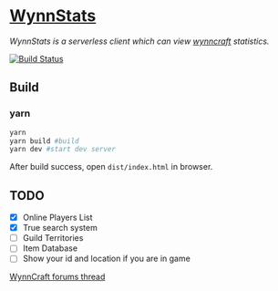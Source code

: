 # [WynnStats](https://maple3142.github.io/wynn/)
*WynnStats is a serverless client which can view [wynncraft](https://wynncraft.com/) statistics.*

[![Build Status](https://travis-ci.org/maple3142/WynnStats.svg?branch=master)](https://travis-ci.org/maple3142/WynnStats)

## Build
### yarn
```sh
yarn
yarn build #build
yarn dev #start dev server
```
After build success, open `dist/index.html` in browser.

## TODO
- [x] Online Players List
- [x] True search system
- [ ] Guild Territories
- [ ] Item Database
- [ ] Show your id and location if you are in game

[WynnCraft forums thread](https://forums.wynncraft.com/threads/unoffical-wynnstats.205622/)